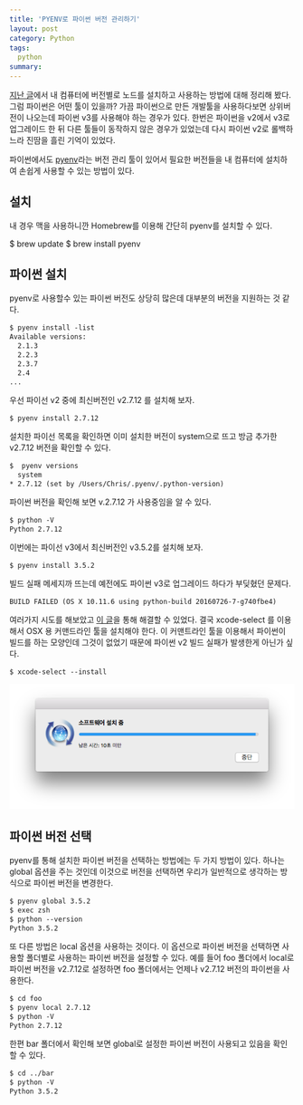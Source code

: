 ```yaml
---
title: 'PYENV로 파이썬 버전 관리하기'
layout: post
category: Python
tags:
  python
summary:
---
```


[지난 글](/2016/08/10/nvm.html)에서 내 컴퓨터에 버전별로 노드를 설치하고 사용하는 방법에 대해 정리해 봤다.
그럼 파이썬은 어떤 툴이 있을까?
가끔 파이썬으로 만든 개발툴을 사용하다보면 상위버전이 나오는데 파이썬 v3를 사용해야 하는 경우가 있다.
한번은 파이썬을 v2에서 v3로 업그레이드 한 뒤 다른 툴들이 동작하지 않은 경우가 있었는데
다시 파이썬 v2로 롤백하느라 진땀을 흘린 기억이 있었다.

파이썬에서도 [pyenv](https://github.com/yyuu/pyenv)라는 버전 관리 툴이 있어서
필요한 버전들을 내 컴퓨터에 설치하여 손쉽게 사용할 수 있는 방법이 있다.


## 설치

내 경우 맥을 사용하니깐 Homebrew를 이용해 간단히 pyenv를 설치할 수 있다.

$ brew update
$ brew install pyenv


## 파이썬 설치

pyenv로 사용할수 있는 파이썬 버전도 상당히 많은데 대부분의 버전을 지원하는 것 같다.

```
$ pyenv install -list
Available versions:
  2.1.3
  2.2.3
  2.3.7
  2.4
...
```

우선 파이선 v2 중에 최신버전인 v2.7.12 를 설치해 보자.

```
$ pyenv install 2.7.12
```

설치한 파이선 목록을 확인하면 이미 설치한 버전이 system으로 뜨고 방금 추가한 v2.7.12 버전을 확인할 수 있다.

```
$  pyenv versions
  system
* 2.7.12 (set by /Users/Chris/.pyenv/.python-version)
```

파이썬 버전을 확인해 보면 v.2.7.12 가 사용중임을 알 수 있다.

```
$ python -V
Python 2.7.12
```

이번에는 파이선 v3에서 최신버전인 v3.5.2를 설치해 보자.

```
$ pyenv install 3.5.2
```

빌드 실패 메세지까 뜨는데 예전에도 파이썬 v3로 업그레이드 하다가 부딪혔던 문제다.

```
BUILD FAILED (OS X 10.11.6 using python-build 20160726-7-g740fbe4)
```

여러가지 시도를 해보았고 [이 글](https://github.com/yyuu/pyenv/issues/448)을 통해 해결할 수 있었다.
결국 xcode-select 를 이용해서 OSX 용 커맨드라인 툴을 설치해야 한다.
이 커맨트라인 툴을 이용해서 파이썬이 빌드를 하는 모양인데 그것이 없었기 때문에 파이썬 v2 빌드 실패가 발생한게 아닌가 싶다.

```
$ xcode-select --install
```

![](/assets/imgs/2016/xcode-select.png)


## 파이썬 버전 선택

pyenv를 통해 설치한 파이썬 버전을 선택하는 방법에는 두 가지 방법이 있다.
하나는 global 옵션을 주는 것인데 이것으로 버전을 선택하면 우리가 일반적으로 생각하는 방식으로 파이썬 버전을 변경한다.

```
$ pyenv global 3.5.2
$ exec zsh
$ python --version
Python 3.5.2
```

또 다른 방법은 local 옵션을 사용하는 것이다.
이 옵션으로 파이썬 버전을 선택하면 사용할 폴더별로 사용하는 파이썬 버전을 설정할 수 있다.
예를 들어 foo 폴더에서 local로 파이썬 버전을 v2.7.12로 설정하면 foo 폴더에서는 언제나 v2.7.12 버전의 파이썬을 사용한다.

```
$ cd foo
$ pyenv local 2.7.12
$ python -V
Python 2.7.12
```

한편 bar 폴더에서 확인해 보면 global로 설정한 파이썬 버전이 사용되고 있음을 확인할 수 있다.

```
$ cd ../bar
$ python -V
Python 3.5.2
```
